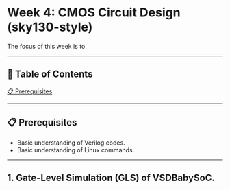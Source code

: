 # Week 4: CMOS Circuit Design (sky130-style)
 
The focus of this week is to 

---

## 📜 Table of Contents
[📋 Prerequisites](#-prerequisites) <br>

---

## 📋 Prerequisites
- Basic understanding of Verilog codes.
- Basic understanding of Linux commands.

---

## 1. Gate-Level Simulation (GLS) of VSDBabySoC.
